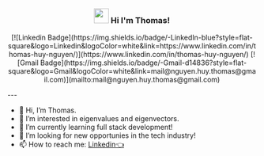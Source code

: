 <!-- Heading -->
<h3 align="center"><img src = "https://raw.githubusercontent.com/MartinHeinz/MartinHeinz/master/wave.gif" width = 30px> Hi I'm Thomas!</h3>

<p align="center">
  [![Linkedin Badge](https://img.shields.io/badge/-LinkedIn-blue?style=flat-square&logo=Linkedin&logoColor=white&link=https://www.linkedin.com/in/thomas-huy-nguyen/)](https://www.linkedin.com/in/thomas-huy-nguyen/)
  [![Gmail Badge](https://img.shields.io/badge/-Gmail-d14836?style=flat-square&logo=Gmail&logoColor=white&link=mail@nguyen.huy.thomas@gmail.com)](mailto:mail@nguyen.huy.thomas@gmail.com)
</p>
---

- 👋 Hi, I’m Thomas.
- 👀 I’m interested in eigenvalues and eigenvectors.
- 🌱 I’m currently learning full stack development!
- 💞️ I’m looking for new opportunies in the tech industry!
- 📫 How to reach me: [Linkedin👈](https://www.linkedin.com/in/thomas-huy-nguyen/)

<!---
latumat/latumat is a ✨ special ✨ repository because its `README.md` (this file) appears on your GitHub profile.
You can click the Preview link to take a look at your changes.
--->
